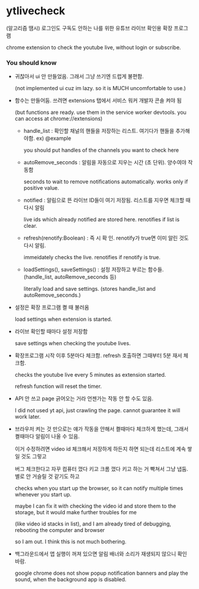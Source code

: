 # ytlivecheck
(알고리즘 땜시) 로그인도 구독도 안하는 나를 위한 유튜브 라이브 확인용 확장 프로그램

chrome extension to check the youtube live, without login or subscribe.



### You should know

- 귀찮아서 ui 안 만들었음. 그래서 그냥 쓰기엔 드럽게 불편함.

  (not implemented ui cuz im lazy. so it is MUCH uncomfortable to use.)

- 함수는 만들어둠. 쓰려면 extensions 탭에서 서비스 워커 개발자 콘솔 켜야 됨

  (but functions are ready. use them in the service worker devtools. you can access at chrome://extensions)

  - handle_list : 확인할 채널의 핸들을 저장하는 리스트. 여기다가 핸들을 추가해야함. ex) @example

    you should put handles of the channels you want to check here

  - autoRemove_seconds : 알림을 자동으로 지우는 시간 (초 단위). 양수여야 작동함

    seconds to wait to remove notifications automatically. works only if positive value.

  - notified : 알림으로 뜬 라이브 ID들이 여기 저장됨. 리스트를 지우면 체크할 때 다시 알림

    live ids which already notified are stored here. renotifies if list is clear.

  - refresh(renotify:Boolean) : 즉 시 확 인. renotify가 true면 이미 알린 것도 다시 알림.

    immeidately checks the live. renotifies if renotify is true.

  - loadSettings(), saveSettings() : 설정 저장하고 부르는 함수들. (handle_list, autoRemove_seconds 등)

    literally load and save settings. (stores handle_list and autoRemove_seconds.)

    

- 설정은 확장 프로그램 켤 때 불러옴

  load settings when extension is started.

- 라이브 확인할 때마다 설정 저장함

  save settings when checking the youtube lives.

- 확장프로그램 시작 이후 5분마다 체크함. refresh 호출하면 그때부터 5분 재서 체크함.

  checks the youtube live every 5 minutes as extension started.

  refresh function will reset the timer.

- API 안 쓰고 page 긁어오는 거라 언젠가는 작동 안 할 수도 있음.

  I did not used yt api, just crawling the page. cannot guarantee it will work later.

- 브라우저 켜는 것 만으로는 얘가 작동을 안해서 켤때마다 체크하게 했는데, 그래서 켤때마다 알림이 나올 수 있음.

  이거 수정하려면 video id 체크해서 저장하게 하든지 하면 되는데 리스트에 계속 쌓일 것도 그렇고

  버그 체크한다고 자꾸 컴퓨터 껐다 키고 크롬 껐다 키고 하는 거 빡쳐서 그냥 냅둠. 별로 안 거슬릴 것 같기도 하고

  checks when you start up the browser, so it can notify multiple times whenever you start up.

  maybe I can fix it with checking the video id and store them to the storage, but it would make further troubles for me

  (like video id stacks in list), and I am already tired of debugging, rebooting the computer and browser

  so I am out. I think this is not much bothering.

- 백그라운드에서 앱 실행이 꺼져 있으면 알림 배너와 소리가 재생되지 않으니 확인 바람.

  google chrome does not show popup notification banners and play the sound, when the background app is disabled.